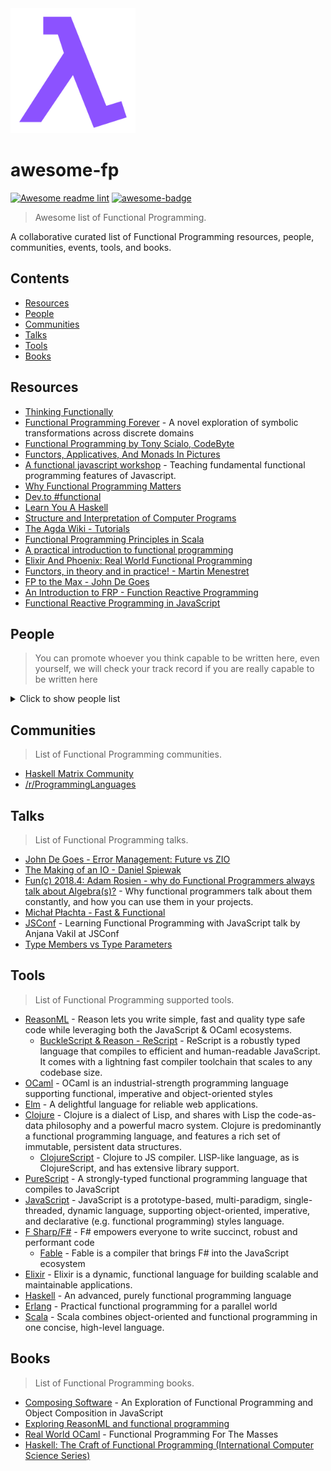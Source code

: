 <img src="./lambda.png" alt="drawing" style="width:200px;"/>

# awesome-fp

[![Awesome readme lint](https://github.com/fncolon/awesome-fp/actions/workflows/awesome-lint.yml/badge.svg)](https://github.com/fncolon/awesome-fp/actions/workflows/awesome-lint.yml)
[![awesome-badge](https://awesome.re/badge.svg)](https://awesome.re)

> Awesome list of Functional Programming.

A collaborative curated list of Functional Programming resources, people, communities, events, tools, and books.

## Contents

- [Resources](#resources)
- [People](#people)
- [Communities](#communities)
- [Talks](#talks)
- [Tools](#tools)
- [Books](#books)

## Resources

- [Thinking Functionally](https://www.youtube.com/watch?v=-KA3BSdqYug)
- [Functional Programming Forever](https://slides.com/thomasomans/functional-programming-forever/) - 
A novel exploration of symbolic transformations across discrete domains
- [Functional Programming by Tony Scialo, CodeByte](https://tony-scialo.github.io/slides-functional-programing)
- [Functors, Applicatives, And Monads In Pictures](https://adit.io/posts/2013-04-17-functors,_applicatives,_and_monads_in_pictures.html)
- [A functional javascript workshop](https://github.com/timoxley/functional-javascript-workshop) - Teaching fundamental functional programming features of Javascript.
- [Why Functional Programming Matters](https://www.cs.kent.ac.uk/people/staff/dat/miranda/whyfp90.pdf)
- [Dev.to #functional](https://dev.to/t/functional)
- [Learn You A Haskell](http://learnyouahaskell.com/)
- [Structure and Interpretation of Computer Programs](https://mitpress.mit.edu/sites/default/files/sicp/full-text/book/book.html)
- [The Agda Wiki - Tutorials](https://wiki.portal.chalmers.se/agda/pmwiki.php?n=Main.Othertutorials)
- [Functional Programming Principles in Scala](https://www.coursera.org/learn/scala-functional-programming)
- [A practical introduction to functional programming](https://maryrosecook.com/blog/post/a-practical-introduction-to-functional-programming)
- [Elixir And Phoenix: Real World Functional Programming](https://www.tutorialspoint.com/elixir_and_phoenix_real_world_functional_programming/index.asp)
- [Functors, in theory and in practice! - Martin Menestret](https://www.youtube.com/watch?v=_zRBKHN8exA&feature=youtu.be)
- [FP to the Max - John De Goes](https://www.youtube.com/watch?v=sxudIMiOo68)
- [An Introduction to FRP - Function Reactive Programming](https://blog.danlew.net/2017/07/27/an-introduction-to-functional-reactive-programming/)
- [Functional Reactive Programming in JavaScript](https://modernweb.com/functional-reactive-programming-in-javascript/)

## People

> You can promote whoever you think capable to be written here, even yourself, we will check your track record if you are really capable to be written here

<details>
<summary>Click to show people list</summary>

- [@ri7nz](https://github.com/ri7nz)
- [@dewey92](https://github.com/dewey92)
- [@broerjuang](https://github.com/broerjuang)
- [@squest](https://github.com/squest)
- [@rubiagatra](https://github.com/rubiagatra)
- [@artileda](https://github.com/artileda)
- [@miciek](https://github.com/miciek)
- [@chenglou](https://github.com/chenglou)
- [@aantron](https://github.com/aantron)
- [@getify](https://github.com/getify)
- [@smorimoto](https://github.com/smorimoto)

</details>



## Communities

> List of Functional Programming communities.

- [Haskell Matrix Community](https://riot.im/app/#/room/#haskell:matrix.org)
- [/r/ProgrammingLanguages](https://discord.gg/4Kjt3ZE)

## Talks

> List of Functional Programming talks.

- [John De Goes - Error Management: Future vs ZIO](https://www.youtube.com/watch?v=mGxcaQs3JWI)
- [The Making of an IO - Daniel Spiewak](https://www.youtube.com/watch?v=g_jP47HFpWA)
- [Fun(c) 2018.4: Adam Rosien - why do Functional Programmers always talk about Algebra(s)?](https://www.youtube.com/watch?v=s2ay9nEW3ak) - Why functional programmers talk about them constantly, and how you can use them in your projects.
- [Michał Płachta - Fast & Functional](https://www.youtube.com/watch?v=xAhrgxUeOvY)
- [JSConf](https://www.youtube.com/watch?v=e-5obm1G_FY) - Learning Functional Programming with JavaScript talk by Anjana Vakil at JSConf
- [Type Members vs Type Parameters](https://www.youtube.com/watch?v=R8GksuRw3VI)

## Tools

> List of Functional Programming supported tools.

- [ReasonML](https://reasonml.github.io/) - Reason lets you write simple, fast and quality type safe code while leveraging both the JavaScript & OCaml ecosystems.
  - [BuckleScript & Reason - ReScript](https://rescript-lang.org/) - ReScript is a robustly typed language that compiles to efficient and human-readable JavaScript. It comes with a lightning fast compiler toolchain that scales to any codebase size.
- [OCaml](https://ocaml.org/) - OCaml is an industrial-strength programming language supporting functional, imperative and object-oriented styles
- [Elm](https://elm-lang.org/) - A delightful language
for reliable web applications.
- [Clojure](https://clojure.org/) - Clojure is a dialect of Lisp, and shares with Lisp the code-as-data philosophy and a powerful macro system. Clojure is predominantly a functional programming language, and features a rich set of immutable, persistent data structures.
  - [ClojureScript](https://github.com/clojure/clojurescript) - Clojure to JS compiler. LISP-like language, as is ClojureScript, and has extensive library support.
- [PureScript](https://www.purescript.org/) - A strongly-typed functional programming language that compiles to JavaScript
- [JavaScript](https://developer.mozilla.org/en-US/docs/Web/JavaScript) - JavaScript is a prototype-based, multi-paradigm, single-threaded, dynamic language, supporting object-oriented, imperative, and declarative (e.g. functional programming) styles language.
- [F Sharp/F#](https://fsharp.org/) - F# empowers everyone to write succinct, robust and performant code
  - [Fable](https://fable.io/) - Fable is a compiler that brings F# into the JavaScript ecosystem
- [Elixir](https://elixir-lang.org/) - Elixir is a dynamic, functional language for building scalable and maintainable applications.
- [Haskell](https://www.haskell.org/) - An advanced, purely functional programming language
- [Erlang](https://www.erlang.org/) - Practical functional programming
for a parallel world
- [Scala](https://www.scala-lang.org/) - Scala combines object-oriented and functional programming in one concise, high-level language.

## Books

> List of Functional Programming books.

- [Composing Software](https://leanpub.com/composingsoftware) - An Exploration of Functional Programming and Object Composition in JavaScript
- [Exploring ReasonML and functional programming](http://reasonmlhub.com/exploring-reasonml/)
- [Real World OCaml](https://dev.realworldocaml.org/) - Functional Programming For The Masses
- [Haskell: The Craft of Functional Programming (International Computer Science Series)](https://www.amazon.com/Haskell-Functional-Programming-International-Computer-ebook/dp/B015YA15LI)
